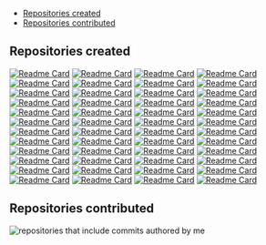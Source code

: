 - [Repositories created](#repositories-created)
- [Repositories contributed](#repositories-contributed)

## Repositories created

[![Readme Card](
  https://github-readme-stats.vercel.app/api/pin/?username=ThoughtWorksInc&repo=Binding.scala
)](
  https://github.com/ThoughtWorksInc/Binding.scala
)
[![Readme Card](
  https://github-readme-stats.vercel.app/api/pin/?username=ThoughtWorksInc&repo=DeepLearning.scala
)](
  https://github.com/ThoughtWorksInc/DeepLearning.scala
)
[![Readme Card](
  https://github-readme-stats.vercel.app/api/pin/?username=ThoughtWorksInc&repo=Compute.scala
)](
  https://github.com/ThoughtWorksInc/Compute.scala
)
[![Readme Card](
  https://github-readme-stats.vercel.app/api/pin/?username=ThoughtWorksInc&repo=Dsl.scala
)](
  https://github.com/ThoughtWorksInc/Dsl.scala
)
[![Readme Card](
  https://github-readme-stats.vercel.app/api/pin/?username=ThoughtWorksInc&repo=each
)](
  https://github.com/ThoughtWorksInc/each
)
[![Readme Card](
  https://github-readme-stats.vercel.app/api/pin/?username=haxe-continuation&repo=haxe-continuation
)](
  https://github.com/haxe-continuation/haxe-continuation
)
[![Readme Card](
  https://github-readme-stats.vercel.app/api/pin/?username=qifun&repo=stateless-future
)](
  https://github.com/qifun/stateless-future
)
[![Readme Card](
  https://github-readme-stats.vercel.app/api/pin/?username=ThoughtWorksInc&repo=microbuilder
)](
  https://github.com/ThoughtWorksInc/microbuilder
)
[![Readme Card](
  https://github-readme-stats.vercel.app/api/pin/?username=ThoughtWorksInc&repo=enableIf.scala
)](
  https://github.com/ThoughtWorksInc/enableIf.scala
)
[![Readme Card](
  https://github-readme-stats.vercel.app/api/pin/?username=ThoughtWorksInc&repo=todo
)](
  https://github.com/ThoughtWorksInc/todo
)
[![Readme Card](
  https://github-readme-stats.vercel.app/api/pin/?username=ThoughtWorksInc&repo=template.scala
)](
  https://github.com/ThoughtWorksInc/template.scala
)
[![Readme Card](
  https://github-readme-stats.vercel.app/api/pin/?username=ThoughtWorksInc&repo=future.scala
)](
  https://github.com/ThoughtWorksInc/future.scala
)
[![Readme Card](
  https://github-readme-stats.vercel.app/api/pin/?username=ThoughtWorksInc&repo=RAII.scala
)](
  https://github.com/ThoughtWorksInc/RAII.scala
)
[![Readme Card](
  https://github-readme-stats.vercel.app/api/pin/?username=ThoughtWorksInc&repo=Extractor.scala
)](
  https://github.com/ThoughtWorksInc/Extractor.scala
)
[![Readme Card](
  https://github-readme-stats.vercel.app/api/pin/?username=ThoughtWorksInc&repo=bindable.scala
)](
  https://github.com/ThoughtWorksInc/bindable.scala
)
[![Readme Card](
  https://github-readme-stats.vercel.app/api/pin/?username=ThoughtWorksInc&repo=sbt-example
)](
  https://github.com/ThoughtWorksInc/sbt-example
)
[![Readme Card](
  https://github-readme-stats.vercel.app/api/pin/?username=ThoughtWorksInc&repo=sbt-api-mappings
)](
  https://github.com/ThoughtWorksInc/sbt-api-mappings
)
[![Readme Card](
  https://github-readme-stats.vercel.app/api/pin/?username=ThoughtWorksInc&repo=dsl-domains-cats
)](
  https://github.com/ThoughtWorksInc/dsl-domains-cats
)
[![Readme Card](
  https://github-readme-stats.vercel.app/api/pin/?username=ThoughtWorksInc&repo=Constructor.scala
)](
  https://github.com/ThoughtWorksInc/Constructor.scala
)
[![Readme Card](
  https://github-readme-stats.vercel.app/api/pin/?username=ThoughtWorksInc&repo=LatestEvent.scala
)](
  https://github.com/ThoughtWorksInc/LatestEvent.scala
)
[![Readme Card](
  https://github-readme-stats.vercel.app/api/pin/?username=ThoughtWorksInc&repo=json-stream-core
)](
  https://github.com/ThoughtWorksInc/json-stream-core
)
[![Readme Card](
  https://github-readme-stats.vercel.app/api/pin/?username=ThoughtWorksInc&repo=feature.scala
)](
  https://github.com/ThoughtWorksInc/feature.scala
)
[![Readme Card](
  https://github-readme-stats.vercel.app/api/pin/?username=Atry&repo=fastring
)](
  https://github.com/Atry/fastring
)
[![Readme Card](
  https://github-readme-stats.vercel.app/api/pin/?username=Atry&repo=scalajs-all-in-one-template
)](
  https://github.com/Atry/scalajs-all-in-one-template
)
[![Readme Card](
  https://github-readme-stats.vercel.app/api/pin/?username=ThoughtWorksInc&repo=sbt-delombok
)](
  https://github.com/ThoughtWorksInc/sbt-delombok
)
[![Readme Card](
  https://github-readme-stats.vercel.app/api/pin/?username=ThoughtWorksInc&repo=sbt-jdeps
)](
  https://github.com/ThoughtWorksInc/sbt-jdeps
)
[![Readme Card](
  https://github-readme-stats.vercel.app/api/pin/?username=Atry&repo=protoc-gen-as3
)](
  https://github.com/Atry/protoc-gen-as3
)
[![Readme Card](
  https://github-readme-stats.vercel.app/api/pin/?username=Atry&repo=protoc-gen-haxe
)](
  https://github.com/Atry/protoc-gen-haxe
)
[![Readme Card](
  https://github-readme-stats.vercel.app/api/pin/?username=Atry&repo=nameBasedXml.scala
)](
  https://github.com/Atry/nameBasedXml.scala
)
[![Readme Card](
  https://github-readme-stats.vercel.app/api/pin/?username=Atry&repo=ReactToBindingHtml.scala
)](
  https://github.com/Atry/ReactToBindingHtml.scala
)
[![Readme Card](
  https://github-readme-stats.vercel.app/api/pin/?username=Atry&repo=hoo
)](
  https://github.com/Atry/hoo
)
[![Readme Card](
  https://github-readme-stats.vercel.app/api/pin/?username=Atry&repo=commons-continuations
)](
  https://github.com/Atry/commons-continuations
)
[![Readme Card](
  https://github-readme-stats.vercel.app/api/pin/?username=Atry&repo=tail-call-proxy
)](
  https://github.com/Atry/tail-call-proxy
)
[![Readme Card](
  https://github-readme-stats.vercel.app/api/pin/?username=Atry&repo=go-for-ever
)](
  https://github.com/Atry/go-for-ever
)
[![Readme Card](
  https://github-readme-stats.vercel.app/api/pin/?username=Atry&repo=Curried.scala
)](
  https://github.com/Atry/Curried.scala
)
[![Readme Card](
  https://github-readme-stats.vercel.app/api/pin/?username=Atry&repo=zero-log
)](
  https://github.com/Atry/zero-log
)
[![Readme Card](
  https://github-readme-stats.vercel.app/api/pin/?username=GlasslabGames&repo=html.scala
)](
  https://github.com/Atry/html.scala
)
[![Readme Card](
  https://github-readme-stats.vercel.app/api/pin/?username=Atry&repo=Control.Dsl
)](
  https://github.com/Atry/Control.Dsl
)
[![Readme Card](
  https://github-readme-stats.vercel.app/api/pin/?username=Atry&repo=memcontinuationed
)](
  https://github.com/Atry/memcontinuationed
)
[![Readme Card](
  https://github-readme-stats.vercel.app/api/pin/?username=qifun&repo=sbt-haxe
)](
  https://github.com/qifun/sbt-haxe
)
[![Readme Card](
  https://github-readme-stats.vercel.app/api/pin/?username=ThoughtWorksInc&repo=sbt-ammonite-classpath
)](
  https://github.com/ThoughtWorksInc/sbt-ammonite-classpath
)
[![Readme Card](
  https://github-readme-stats.vercel.app/api/pin/?username=ThoughtWorksInc&repo=Q.scala
)](
  https://github.com/ThoughtWorksInc/Q.scala
)
[![Readme Card](
  https://github-readme-stats.vercel.app/api/pin/?username=ThoughtWorksInc&repo=DesignPattern.scala
)](
  https://github.com/ThoughtWorksInc/DesignPattern.scala
)
[![Readme Card](
  https://github-readme-stats.vercel.app/api/pin/?username=ThoughtWorksInc&repo=tryt.scala
)](
  https://github.com/ThoughtWorksInc/tryt.scala
)
[![Readme Card](
  https://github-readme-stats.vercel.app/api/pin/?username=ThoughtWorksInc&repo=Import.scala
)](
  https://github.com/ThoughtWorksInc/Import.scala
)
[![Readme Card](
  https://github-readme-stats.vercel.app/api/pin/?username=ThoughtWorksInc&repo=sbt-ammonite-classpath
)](
  https://github.com/ThoughtWorksInc/sbt-ammonite-classpath
)
[![Readme Card](
  https://github-readme-stats.vercel.app/api/pin/?username=qifun&repo=json-stream
)](
  https://github.com/qifun/json-stream
)
[![Readme Card](
  https://github-readme-stats.vercel.app/api/pin/?username=qifun&repo=stateless-future-akka
)](
  https://github.com/qifun/stateless-future-akka
)

## Repositories contributed

![repositories that include commits authored by me](https://web.archive.org/web/9999id_/https://github-contributor-stats.vercel.app/api?username=Atry&combine_all_yearly_contributions=true&hide_contributor_rank=false)
